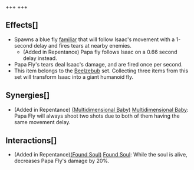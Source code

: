 +++
+++

Effects[]
---------


* Spawns a blue fly [familiar](/wiki/Familiar "Familiar") that will follow Isaac's movement with a 1-second delay and fires tears at nearby enemies.
	+ (Added in Repentance) Papa fly follows Isaac on a 0.66 second delay instead.
* Papa Fly's tears deal Isaac's damage, and are fired once per second.
* This item belongs to the [Beelzebub](/wiki/Beelzebub "Beelzebub") set. Collecting three items from this set will transform Isaac into a giant humanoid fly.


Synergies[]
-----------


* (Added in Repentance) [(Multidimensional Baby)](/wiki/Multidimensional_Baby "Multidimensional Baby") [Multidimensional Baby](/wiki/Multidimensional_Baby "Multidimensional Baby"): Papa Fly will always shoot two shots due to both of them having the same movement delay.


Interactions[]
--------------


* (Added in Repentance)[(Found Soul)](/wiki/Found_Soul "Found Soul") [Found Soul](/wiki/Found_Soul "Found Soul"): While the soul is alive, decreases Papa Fly's damage by 20%.


